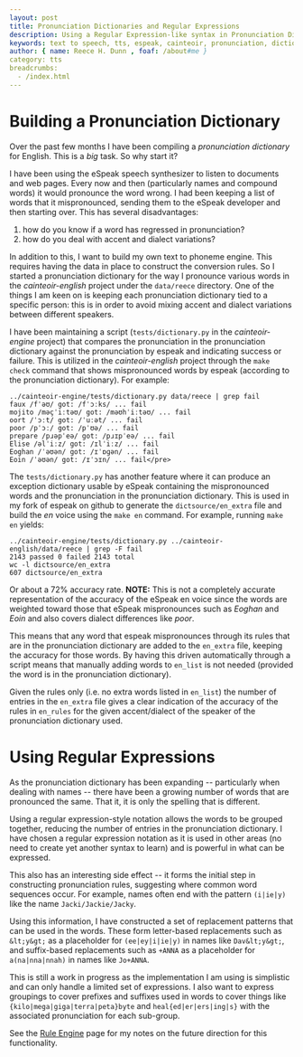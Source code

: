 ```yaml
---
layout: post
title: Pronunciation Dictionaries and Regular Expressions
description: Using a Regular Expression-like syntax in Pronunciation Dictionaries
keywords: text to speech, tts, espeak, cainteoir, pronunciation, dictionary, regular, expression, regex
author: { name: Reece H. Dunn , foaf: /about#me }
category: tts
breadcrumbs:
  - /index.html
---
```


# Building a Pronunciation Dictionary

Over the past few months I have been compiling a _pronunciation dictionary_ for
English. This is a _big_ task. So why start it?

I have been using the eSpeak speech synthesizer to listen to documents and web
pages. Every now and then (particularly names and compound words) it would
pronounce the word wrong. I had been keeping a list of words that it
mispronounced, sending them to the eSpeak developer and then starting over.
This has several disadvantages:

1. how do you know if a word has regressed in pronunciation?
2. how do you deal with accent and dialect variations?

In addition to this, I want to build my own text to phoneme engine. This requires
having the data in place to construct the conversion rules. So I started a
pronunciation dictionary for the way I pronounce various words in the
_cainteoir-english_ project under the `data/reece` directory. One of the things
I am keen on is keeping each pronunciation dictionary tied to a specific person:
this is in order to avoid mixing accent and dialect variations between different
speakers.

I have been maintaining a script (`tests/dictionary.py` in the _cainteoir-engine_
project) that compares the pronunciation in the pronunciation dictionary against
the pronunciation by espeak and indicating success or failure. This is utilized
in the _cainteoir-english_ project through the `make check` command that shows
mispronounced words by espeak (according to the pronunciation dictionary). For
example:

    ../cainteoir-engine/tests/dictionary.py data/reece | grep fail
    faux /fˈəʊ/ got: /fˈɔːks/ ... fail
    mojito /məçˈiːtəʊ/ got: /məʊhˈiːtəʊ/ ... fail
    oort /ˈɔːt/ got: /ˈuːət/ ... fail
    poor /pˈɔː/ got: /pˈʊə/ ... fail
    prepare /pɹəpˈeə/ got: /pɹɪpˈeə/ ... fail
    Elise /əlˈiːz/ got: /ɪlˈiːz/ ... fail
    Eoghan /ˈəʊən/ got: /ɪˈɒɡən/ ... fail
    Eoin /ˈəʊən/ got: /ɪˈɔɪn/ ... fail</pre>

The `tests/dictionary.py` has another feature where it can produce an exception
dictionary usable by eSpeak containing the mispronounced words and the
pronunciation in the pronunciation dictionary. This is used in my fork of espeak
on github to generate the `dictsource/en_extra` file and build the _en_ voice
using the `make en` command. For example, running `make en` yields:

    ../cainteoir-engine/tests/dictionary.py ../cainteoir-english/data/reece | grep -F fail
    2143 passed 0 failed 2143 total
    wc -l dictsource/en_extra
    607 dictsource/en_extra

Or about a 72% accuracy rate. __NOTE:__ This is not a completely accurate
representation of the accuracy of the eSpeak en voice since the words are
weighted toward those that eSpeak mispronounces such as _Eoghan_ and
_Eoin_ and also covers dialect differences like _poor_.

This means that any word that espeak mispronounces through its rules that are
in the pronunciation dictionary are added to the `en_extra` file, keeping the
accuracy for those words. By having this driven automatically through a script
means that manually adding words to `en_list` is not needed (provided the word
is in the pronunciation dictionary).

Given the rules only (i.e. no extra words listed in `en_list`) the number of
entries in the `en_extra` file gives a clear indication of the accuracy of the
rules in `en_rules` for the given accent/dialect of the speaker of the
pronunciation dictionary used.

# Using Regular Expressions

As the pronunciation dictionary has been expanding -- particularly when dealing
with names -- there have been a growing number of words that are pronounced the
same. That it, it is only the spelling that is different.

Using a regular expression-style notation allows the words to be grouped together,
reducing the number of entries in the pronunciation dictionary. I have chosen a
regular expression notation as it is used in other areas (no need to create yet
another syntax to learn) and is powerful in what can be expressed.

This also has an interesting side effect -- it forms the initial step in
constructing pronunciation rules, suggesting where common word sequences occur.
For example, names often end with the pattern `(i|ie|y)` like the name
`Jacki/Jackie/Jacky`.

Using this information, I have constructed a set of replacement patterns that
can be used in the words. These form letter-based replacements such as
`&lt;y&gt;` as a placeholder for `(ee|ey|i|ie|y)` in names like `Dav&lt;y&gt;`,
and suffix-based replacements such as `+ANNA` as a placeholder for
`a(na|nna|nnah)` in names like `Jo+ANNA`.

This is still a work in progress as the implementation I am using is simplistic
and can only handle a limited set of expressions. I also want to express
groupings to cover prefixes and suffixes used in words to cover things like
`{kilo|mega|giga|terra|peta}byte` and `heal{ed|er|ers|ing|s}` with the
associated pronunciation for each sub-group.

See the [Rule Engine](/cainteoir/design/rules) page for my notes on the future
direction for this functionality.
